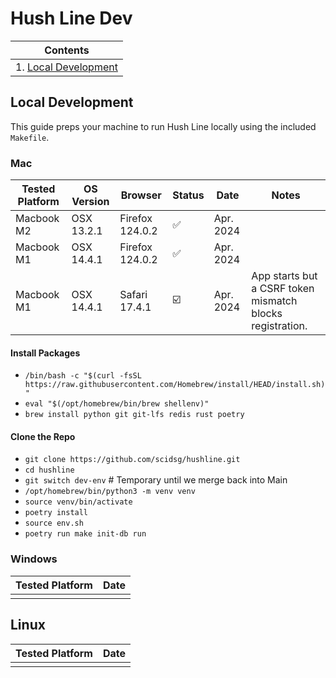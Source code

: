 # Hush Line Dev

| Contents |
|-|
| 1. [Local Development](#local-development) |

## Local Development

This guide preps your machine to run Hush Line locally using the included `Makefile`.

### Mac

| Tested Platform | OS Version | Browser | Status | Date | Notes |
|-|-|-|-|-|-|
| Macbook M2 | OSX 13.2.1 | Firefox 124.0.2 | ✅ | Apr. 2024 | |
| Macbook M1 | OSX 14.4.1 | Firefox 124.0.2 | ✅ | Apr. 2024 | |
| Macbook M1 | OSX 14.4.1 | Safari 17.4.1 | ☑️ | Apr. 2024 | App starts but a CSRF token mismatch blocks registration. |

#### Install Packages
- `/bin/bash -c "$(curl -fsSL https://raw.githubusercontent.com/Homebrew/install/HEAD/install.sh)"`
- `eval "$(/opt/homebrew/bin/brew shellenv)"`
- `brew install python git git-lfs redis rust poetry`

#### Clone the Repo
- `git clone https://github.com/scidsg/hushline.git`
- `cd hushline`
- `git switch dev-env` # Temporary until we merge back into Main
- `/opt/homebrew/bin/python3 -m venv venv`
- `source venv/bin/activate`
- `poetry install`
- `source env.sh`
- `poetry run make init-db run`

### Windows

| Tested Platform | Date |
|-|-|
|  |  |

## Linux

| Tested Platform | Date |
|-|-|
|  |  |
